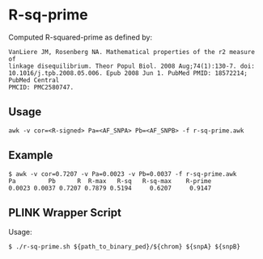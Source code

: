 # R-sq-prime 

Computed R-squared-prime as defined by:

    VanLiere JM, Rosenberg NA. Mathematical properties of the r2 measure of
    linkage disequilibrium. Theor Popul Biol. 2008 Aug;74(1):130-7. doi:
    10.1016/j.tpb.2008.05.006. Epub 2008 Jun 1. PubMed PMID: 18572214; PubMed Central
    PMCID: PMC2580747.

## Usage

    awk -v cor=<R-signed> Pa=<AF_SNPA> Pb=<AF_SNPB> -f r-sq-prime.awk

## Example 
 
    $ awk -v cor=0.7207 -v Pa=0.0023 -v Pb=0.0037 -f r-sq-prime.awk
    Pa         Pb      R  R-max   R-sq   R-sq-max    R-prime
	0.0023 0.0037 0.7207 0.7879 0.5194     0.6207     0.9147
	 
## PLINK Wrapper Script

   Usage:
     
    $ ./r-sq-prime.sh ${path_to_binary_ped}/${chrom} ${snpA} ${snpB}

    
